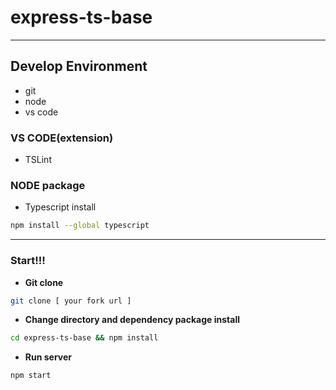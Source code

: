 # express-ts-base

---

## __Develop Environment__
- git
- node
- vs code

### __VS CODE(extension)__
- TSLint

### __NODE package__
- Typescript install  
```bash
npm install --global typescript
```

---

### __Start!!!__
- __Git clone__  
```bash
git clone [ your fork url ]
```

- __Change directory and dependency package install__  
```bash
cd express-ts-base && npm install
```
- __Run server__  
```bash
npm start
```
